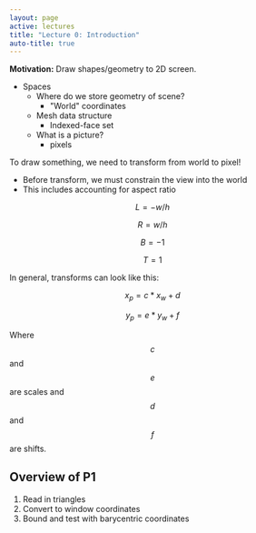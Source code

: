 ```yaml
---
layout: page
active: lectures
title: "Lecture 0: Introduction"
auto-title: true
---
```


**Motivation:** Draw shapes/geometry to 2D screen.

- Spaces
  - Where do we store geometry of scene?
    - "World" coordinates
  - Mesh data structure
    - Indexed-face set
  - What is a picture?
    - pixels

To draw something, we need to transform from world to pixel!

- Before transform, we must constrain the view into the world
- This includes accounting for aspect ratio

$$ L = -w / h $$

$$ R = w / h $$

$$ B = -1 $$

$$ T = 1 $$

In general, transforms can look like this:

$$ x_p = c * x_w + d $$

$$ y_p = e * y_w + f $$

Where $$ c $$ and $$ e $$ are scales and $$ d $$ and $$ f $$ are shifts.


## Overview of P1

1. Read in triangles
2. Convert to window coordinates
3. Bound and test with barycentric coordinates


